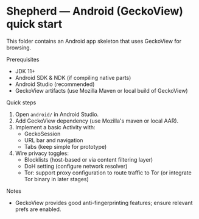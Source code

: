 # Shepherd — Android (GeckoView) quick start

This folder contains an Android app skeleton that uses GeckoView for browsing.

Prerequisites
- JDK 11+
- Android SDK & NDK (if compiling native parts)
- Android Studio (recommended)
- GeckoView artifacts (use Mozilla Maven or local build of GeckoView)

Quick steps
1. Open `android/` in Android Studio.
2. Add GeckoView dependency (use Mozilla's maven or local AAR).
3. Implement a basic Activity with:
   - GeckoSession
   - URL bar and navigation
   - Tabs (keep simple for prototype)
4. Wire privacy toggles:
   - Blocklists (host-based or via content filtering layer)
   - DoH setting (configure network resolver)
   - Tor: support proxy configuration to route traffic to Tor (or integrate Tor binary in later stages)

Notes
- GeckoView provides good anti-fingerprinting features; ensure relevant prefs are enabled.
